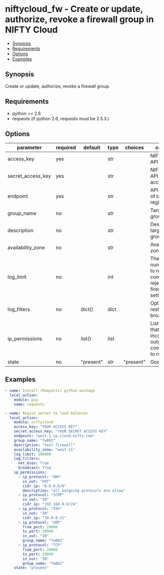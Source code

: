# niftycloud_fw - Create or update, authorize, revoke a firewall group in NIFTY Cloud

* [Synopsis](#synopsis)
* [Requirements](#requirements)
* [Options](#options)
* [Examples](#examples)

## Synopsis

Create or update, authorize, revoke a firewall group.

## Requirements

* python >= 2.6
* requests (if python 2.6, requests must be 2.5.3.)

## Options

| parameter            | required | default    | type | choices   | comments                                                                                          |
|----------------------|----------|------------|------|-----------|---------------------------------------------------------------------------------------------------|
| access_key           | yes      |            | str  |           | NIFTY Cloud API access key                                                                        |
| secret_access_key    | yes      |            | str  |           | NIFTY Cloud API secret access key                                                                 |
| endpoint             | yes      |            | str  |           | API endpoint of target region                                                                     |
| group_name           | no       |            | str  |           | Target firewall group ID                                                                          |
| description          | no       |            | str  |           | Description of target firewall group                                                              |
| availability_zone    | no       |            | str  |           | Availability zone                                                                                 |
| log_limit            | no       |            | int  |           | The upper limit number of logs to retain of communication rejected by the firewall settings rules |
| log_filters          | no       | dict()     | dict |           | Options for restrain broadcast logs                                                               |
| ip_permissions       | no       | list()     | list |           | List of rules that allows incoming or outgoing communication to resources                         |
| state                | no       | "present"  | str  | "present" | Goal status                                                                                       |

## Examples

```yaml
- name: Install (Requests) python package
  local_action:
    module: pip
    name: requests

- name: Regist server to load balancer
  local_action:
    module: niftycloud
    access_key: "YOUR ACCESS KEY"
    secret_access_key: "YOUR SECRET ACCESS KEY"
    endpoint: "west-1.cp.cloud.nifty.com"
    group_name: "fw001"
    description: "test firewall"
    availability_zone: "west-11"
    log_limit: 100000
    log_filters:
      net_bios: True
      broadcast: True
    ip_permissions:
      - ip_protocol: "ANY"
        in_out: "OUT"
        cidr_ip: "0.0.0.0/0"
        description: "all outgoing protocols are allow"
      - ip_protocol: "ICMP"
        in_out: "IN"
        cidr_ip: "192.168.0.0/24"
      - ip_protocol: "SSH"
        in_out: "IN"
        cidr_ip: "10.0.0.11"
      - ip_protocol: "UDP"
        from_port: 20000
        to_port: 29999
        in_out: "IN"
        group_name: "fw002"
      - ip_protocol: "TCP"
        from_port: 20000
        to_port: 29999
        in_out: "IN"
        group_name: "fw002"
    state: "present"
```
